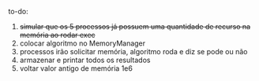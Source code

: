 to-do:
1. ~~simular que os 5 processos já possuem uma quantidade de recurso na memória ao rodar exec~~
2. colocar algoritmo no MemoryManager
3. processos irão solicitar memória, algoritmo roda e diz se pode ou não
4. armazenar e printar todos os resultados
5. voltar valor antigo de memória 1e6